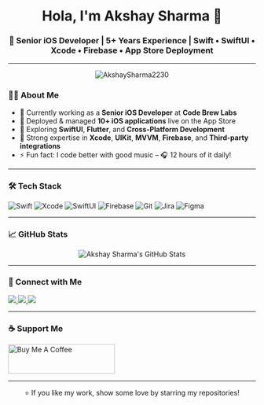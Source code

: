 <h1 align="center">Hola, I'm Akshay Sharma 👋</h1>
<h3 align="center">🚀 Senior iOS Developer | 5+ Years Experience | Swift • SwiftUI • Xcode • Firebase • App Store Deployment</h3>

---

<p align="center">
  <img src="https://komarev.com/ghpvc/?username=AkshaySharma2230&label=Profile%20views&color=blue&style=flat" alt="AkshaySharma2230" />
</p>

### 👨‍💻 About Me

- 🔭 Currently working as a **Senior iOS Developer** at **Code Brew Labs**
- 📱 Deployed & managed **10+ iOS applications** live on the App Store
- 🌱 Exploring **SwiftUI**, **Flutter**, and **Cross-Platform Development**
- 💼 Strong expertise in **Xcode**, **UIKit**, **MVVM**, **Firebase**, and **Third-party integrations**
- ⚡ Fun fact: I code better with good music – 🎧 12 hours of it daily!

---

### 🛠️ Tech Stack

![Swift](https://img.shields.io/badge/-Swift-F05138?logo=swift&logoColor=white&style=for-the-badge)
![Xcode](https://img.shields.io/badge/-Xcode-147EFB?logo=xcode&logoColor=white&style=for-the-badge)
![SwiftUI](https://img.shields.io/badge/-SwiftUI-000000?logo=apple&logoColor=white&style=for-the-badge)
![Firebase](https://img.shields.io/badge/-Firebase-FFCA28?logo=firebase&logoColor=black&style=for-the-badge)
![Git](https://img.shields.io/badge/-Git-F05032?logo=git&logoColor=white&style=for-the-badge)
![Jira](https://img.shields.io/badge/-Jira-0052CC?logo=jira&logoColor=white&style=for-the-badge)
![Figma](https://img.shields.io/badge/-Figma-F24E1E?logo=figma&logoColor=white&style=for-the-badge)

---

### 📈 GitHub Stats

<p align="center">
  <img src="https://github-readme-stats.vercel.app/api?username=AkshaySharma2230&show_icons=true&theme=tokyonight&count_private=true" alt="Akshay Sharma's GitHub Stats" />
</p>

---

### 📲 Connect with Me

<p align="left">
  <a href="https://www.linkedin.com/in/akshay-sharma-351920118/" target="_blank">
    <img src="https://img.shields.io/badge/-LinkedIn-0077B5?logo=linkedin&logoColor=white&style=for-the-badge" />
  </a>
  <a href="https://www.instagram.com/official_akshaysharma.as/" target="_blank">
    <img src="https://img.shields.io/badge/-Instagram-E4405F?logo=instagram&logoColor=white&style=for-the-badge" />
  </a>
  <a href="https://twitter.com/itsSharma2230" target="_blank">
    <img src="https://img.shields.io/badge/-Twitter-1DA1F2?logo=twitter&logoColor=white&style=for-the-badge" />
  </a>
</p>

---

### ☕ Support Me

<a href="https://www.buymeacoffee.com/34u73lyc8o" target="_blank">
  <img src="https://cdn.buymeacoffee.com/buttons/v2/default-yellow.png" alt="Buy Me A Coffee" height="60" width="217" />
</a>

---

<div align="center">
  ⭐️ If you like my work, show some love by starring my repositories!
</div>

